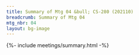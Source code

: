 ```yaml
---
title: Summary of Mtg 04 &bull; CS-280 (202110)
breadcrumb: Summary of Mtg 04
mtg_nbr: 04
layout: bg-image
---
```


{%- include meetings/summary.html -%}

